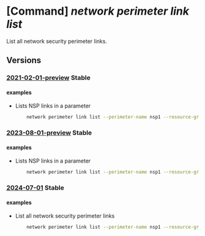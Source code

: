 # [Command] _network perimeter link list_

List all network security perimeter links.

## Versions

### [2021-02-01-preview](/Resources/mgmt-plane/L3N1YnNjcmlwdGlvbnMve30vcmVzb3VyY2Vncm91cHMve30vcHJvdmlkZXJzL21pY3Jvc29mdC5uZXR3b3JrL25ldHdvcmtzZWN1cml0eXBlcmltZXRlcnMve30vbGlua3M=/2021-02-01-preview.xml) **Stable**

<!-- mgmt-plane /subscriptions/{}/resourcegroups/{}/providers/microsoft.network/networksecurityperimeters/{}/links 2021-02-01-preview -->

#### examples

- Lists NSP links in a parameter
    ```bash
        network perimeter link list --perimeter-name nsp1 --resource-group rg1
    ```

### [2023-08-01-preview](/Resources/mgmt-plane/L3N1YnNjcmlwdGlvbnMve30vcmVzb3VyY2Vncm91cHMve30vcHJvdmlkZXJzL21pY3Jvc29mdC5uZXR3b3JrL25ldHdvcmtzZWN1cml0eXBlcmltZXRlcnMve30vbGlua3M=/2023-08-01-preview.xml) **Stable**

<!-- mgmt-plane /subscriptions/{}/resourcegroups/{}/providers/microsoft.network/networksecurityperimeters/{}/links 2023-08-01-preview -->

#### examples

- Lists NSP links in a parameter
    ```bash
        network perimeter link list --perimeter-name nsp1 --resource-group rg1
    ```

### [2024-07-01](/Resources/mgmt-plane/L3N1YnNjcmlwdGlvbnMve30vcmVzb3VyY2Vncm91cHMve30vcHJvdmlkZXJzL21pY3Jvc29mdC5uZXR3b3JrL25ldHdvcmtzZWN1cml0eXBlcmltZXRlcnMve30vbGlua3M=/2024-07-01.xml) **Stable**

<!-- mgmt-plane /subscriptions/{}/resourcegroups/{}/providers/microsoft.network/networksecurityperimeters/{}/links 2024-07-01 -->

#### examples

- List all network security perimeter links
    ```bash
        network perimeter link list --perimeter-name nsp1 --resource-group rg1
    ```
